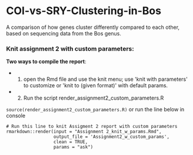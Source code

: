 # COI-vs-SRY-Clustering-in-Bos
A comparison of how genes cluster differently compared to each other, based on sequencing data from the Bos genus.



### Knit assignment 2 with custom parameters:

**Two ways to compile the report**: 

- 1. open the Rmd file and use the knit menu; use 'knit with parameters' to customize or 'knit to (given format)' with default params.


- 2. Run the script render_assignment2_custom_parameters.R

`source(render_assignment2_custom_parameters.R)` or run the line below in console

```
# Run this line to knit Assigment 2 report with custom parameters
rmarkdown::render(input = "Assignment 2_knit_w_params.Rmd", 
                  output_file = 'Assignment2_w_custom_params',
                  clean = TRUE,
                  params = "ask")
```
